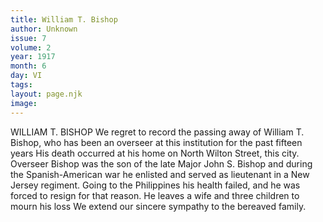 ```yaml
---
title: William T. Bishop
author: Unknown
issue: 7
volume: 2
year: 1917
month: 6
day: VI
tags:
layout: page.njk
image:
---
```

WILLIAM T. BISHOP   We regret to record the passing away of William T. Bishop, who has been an overseer at this institution for the past fifteen years His death occurred at his home on North Wilton Street, this city. Overseer Bishop was the son of the late Major John S. Bishop and during the Spanish-American war he enlisted and served as lieutenant in a New Jersey regiment. Going to the Philippines his health failed, and he was forced to resign for that reason. He leaves a wife and three children to mourn his loss We extend our sincere sympathy to the bereaved family.   

